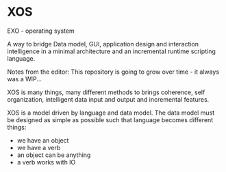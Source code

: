 # XOS

EXO - operating system

A way to bridge Data model, GUI, application design and interaction intelligence in a minimal architecture and an incremental runtime scripting language. 

Notes from the editor: This repository is going to grow over time - it always was a WIP... 

XOS is many things, many different methods to brings coherence, self organization, intelligent data input and output and incremental features. 

XOS is a model driven by language and data model. The data model must be designed as simple as possible such that language becomes different things:

- we have an object
- we have a verb
- an object can be anything
- a verb works with IO
